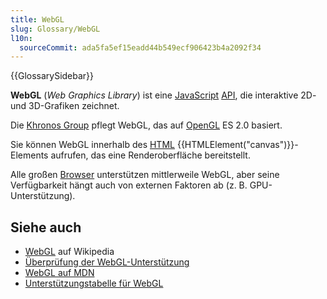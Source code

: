 ```yaml
---
title: WebGL
slug: Glossary/WebGL
l10n:
  sourceCommit: ada5fa5ef15eadd44b549ecf906423b4a2092f34
---
```


{{GlossarySidebar}}

**WebGL** (_Web Graphics Library_) ist eine [JavaScript](/de/docs/Glossary/JavaScript) [API](/de/docs/Glossary/API), die interaktive 2D- und 3D-Grafiken zeichnet.

Die [Khronos Group](https://www.khronos.org/) pflegt WebGL, das auf [OpenGL](/de/docs/Glossary/OpenGL) ES 2.0 basiert.

Sie können WebGL innerhalb des [HTML](/de/docs/Glossary/HTML) {{HTMLElement("canvas")}}-Elements aufrufen, das eine Renderoberfläche bereitstellt.

Alle großen [Browser](/de/docs/Glossary/Browser) unterstützen mittlerweile WebGL, aber seine Verfügbarkeit hängt auch von externen Faktoren ab (z. B. GPU-Unterstützung).

## Siehe auch

- [WebGL](https://en.wikipedia.org/wiki/WebGL) auf Wikipedia
- [Überprüfung der WebGL-Unterstützung](https://get.webgl.org/)
- [WebGL auf MDN](/de/docs/Web/API/WebGL_API)
- [Unterstützungstabelle für WebGL](https://caniuse.com/#feat=webgl)
